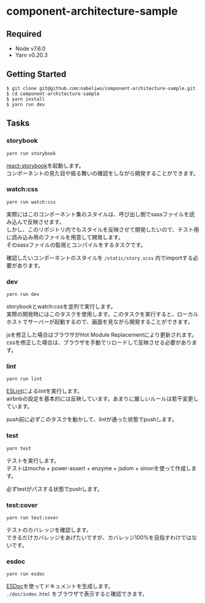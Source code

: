 # component-architecture-sample

## Required

* Node v7.6.0
* Yarn v0.20.3

## Getting Started

```
$ git clone git@github.com:nabeliwo/component-architecture-sample.git
$ cd component-architecture-sample
$ yarn install
$ yarn run dev
```

## Tasks

### storybook

```
yarn run storybook
```

[react-storybook](https://github.com/storybooks/react-storybook)を起動します。  
コンポーネントの見た目や振る舞いの確認をしながら開発することができます。

### watch:css

```
yarn run watch:css
```

実際にはこのコンポーネント集のスタイルは、呼び出し側でsassファイルを読み込んで反映させます。  
しかし、このリポジトリ内でもスタイルを反映させて開発したいので、テスト用に読み込み用のファイルを用意して開発します。  
そのsassファイルの監視とコンパイルをするタスクです。  

確認したいコンポーネントのスタイルを `/static/story.scss` 内でimportする必要があります。

### dev

```
yarn run dev
```

storybookとwatch:cssを並列で実行します。  
実際の開発時にはこのタスクを使用します。このタスクを実行すると、ローカルホストでサーバーが起動するので、画面を見ながら開発することができます。

jsを修正した場合はブラウザがHot Module Replacementにより更新されます。cssを修正した場合は、ブラウザを手動でリロードして反映させる必要があります。

### lint

```
yarn run lint
```

[ESLint](http://eslint.org/)によるlintを実行します。  
airbnbの設定を基本的には反映しています。あまりに厳しいルールは若干変更しています。

push前に必ずこのタスクを動かして、lintが通った状態でpushします。

### test

```
yarn test
```

テストを実行します。  
テストはmocha + power-assert + enzyme + jsdom + sinonを使って作成します。

必ずtestがパスする状態でpushします。

### test:cover

```
yarn run test:cover
```

テストのカバレッジを確認します。  
できるだけカバレッジをあげたいですが、カバレッジ100%を目指すわけではないです。

### esdoc

```
yarn run esdoc
```

[ESDoc](https://esdoc.org/)を使ってドキュメントを生成します。  
`./doc/index.html` をブラウザで表示すると確認できます。
